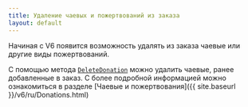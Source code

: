 ```yaml
---
title: Удаление чаевых и пожертвований из заказа
layout: default
---
```

Начиная с V6 появится возможность удалять из заказа чаевые или другие виды пожертвований.

С помощью метода [`DeleteDonation`](https://iiko.github.io/front.api.sdk/v6/html/M_Resto_Front_Api_IOperationService_DeleteDonation.htm) можно удалить чаевые, ранее добавленные в заказ.
С более подробной информацией можно ознакомиться в разделе [Чаевые и пожертвования]({{ site.baseurl }}/v6/ru/Donations.html)
